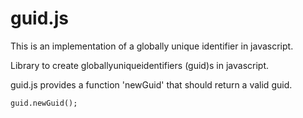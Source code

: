 guid.js
======
This is an implementation of a globally unique identifier in javascript.

Library to create globallyuniqueidentifiers (guid)s in javascript.

guid.js provides a function 'newGuid' that should return a valid guid.

```
guid.newGuid();
```